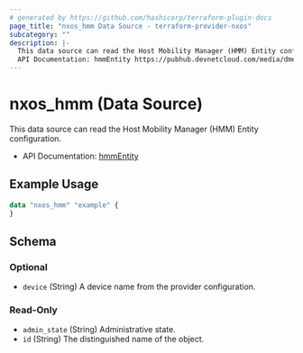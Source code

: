 ```yaml
---
# generated by https://github.com/hashicorp/terraform-plugin-docs
page_title: "nxos_hmm Data Source - terraform-provider-nxos"
subcategory: ""
description: |-
  This data source can read the Host Mobility Manager (HMM) Entity configuration.
  API Documentation: hmmEntity https://pubhub.devnetcloud.com/media/dme-docs-10-2-2/docs/Host%20Mobility/hmm:Entity/
---
```


# nxos_hmm (Data Source)

This data source can read the Host Mobility Manager (HMM) Entity configuration.

- API Documentation: [hmmEntity](https://pubhub.devnetcloud.com/media/dme-docs-10-2-2/docs/Host%20Mobility/hmm:Entity/)

## Example Usage

```terraform
data "nxos_hmm" "example" {
}
```

<!-- schema generated by tfplugindocs -->
## Schema

### Optional

- `device` (String) A device name from the provider configuration.

### Read-Only

- `admin_state` (String) Administrative state.
- `id` (String) The distinguished name of the object.


